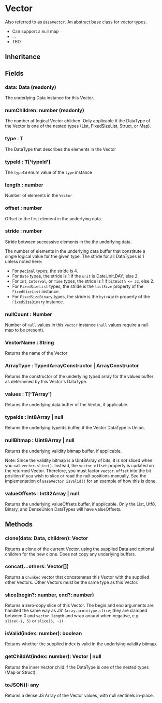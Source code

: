 # Vector

Also referred to as `BaseVector`. An abstract base class for vector types.

* Can support a null map
* ...
* TBD


## Inheritance


## Fields

### data: Data<T> (readonly)

The underlying Data instance for this Vector.

### numChildren: number (readonly)

The number of logical Vector children. Only applicable if the DataType of the Vector is one of the nested types (List, FixedSizeList, Struct, or Map).

### type : T

The DataType that describes the elements in the Vector

### typeId : T['typeId']

The `typeId` enum value of the `type` instance

### length : number

Number of elements in the `Vector`

### offset : number

Offset to the first element in the underlying data.

### stride : number

Stride between successive elements in the the underlying data.

The number of elements in the underlying data buffer that constitute a single logical value for the given type. The stride for all DataTypes is 1 unless noted here:

- For `Decimal` types, the stride is 4.
- For `Date` types, the stride is 1 if the `unit` is DateUnit.DAY, else 2.
- For `Int`, `Interval`, or `Time` types, the stride is 1 if `bitWidth <= 32`, else 2.
- For `FixedSizeList` types, the stride is the `listSize` property of the `FixedSizeList` instance.
- For `FixedSizeBinary` types, the stride is the `byteWidth` property of the `FixedSizeBinary` instance.

### nullCount : Number

Number of `null` values in this `Vector` instance (`null` values require a null map to be present).

### VectorName : String

Returns the name of the Vector

### ArrayType : TypedArrayConstructor | ArrayConstructor

Returns the constructor of the underlying typed array for the values buffer as determined by this Vector's DataType.

### values : T['TArray']

Returns the underlying data buffer of the Vector, if applicable.

### typeIds : Int8Array | null

Returns the underlying typeIds buffer, if the Vector DataType is Union.

### nullBitmap : Uint8Array | null

Returns the underlying validity bitmap buffer, if applicable.

Note: Since the validity bitmap is a Uint8Array of bits, it is _not_ sliced when you call `vector.slice()`. Instead, the `vector.offset` property is updated on the returned Vector. Therefore, you must factor `vector.offset` into the bit position if you wish to slice or read the null positions manually. See the implementation of `BaseVector.isValid()` for an example of how this is done.

### valueOffsets : Int32Array | null

Returns the underlying valueOffsets buffer, if applicable. Only the List, Utf8, Binary, and DenseUnion DataTypes will have valueOffsets.

## Methods

### clone(data: Data<R>, children): Vector<R>

Returns a clone of the current Vector, using the supplied Data and optional children for the new clone. Does not copy any underlying buffers.

### concat(...others: Vector<T>[])

Returns a `Chunked` vector that concatenates this Vector with the supplied other Vectors. Other Vectors must be the same type as this Vector.


### slice(begin?: number, end?: number)

Returns a zero-copy slice of this Vector. The begin and end arguments are handled the same way as JS' `Array.prototype.slice`; they are clamped between 0 and `vector.length` and wrap around when negative, e.g. `slice(-1, 5)` or `slice(5, -1)`

### isValid(index: number): boolean

Returns whether the supplied index is valid in the underlying validity bitmap.

### getChildAt<R extends DataType = any>(index: number): Vector<R> | null

Returns the inner Vector child if the DataType is one of the nested types (Map or Struct).

### toJSON(): any

Returns a dense JS Array of the Vector values, with null sentinels in-place.

